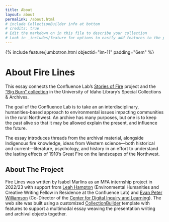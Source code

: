 ```yaml
---
title: About
layout: about
permalink: /about.html
# include CollectionBuilder info at bottom
# credits: true
# Edit the markdown on in this file to describe your collection
# Look in _includes/feature for options to easily add features to the page
---
```


{% include feature/jumbotron.html objectid="im-11" padding="6em" %} 

# About Fire Lines

This essay connects the Confluence Lab’s [Stories of Fire](https://www.theconfluencelab.org/stories-of-fire-atlas) project and the [“Big Burn” collection](https://www.lib.uidaho.edu/digital/bigburn/) in the University of Idaho Library’s Special Collections & Archives. 

The goal of the Confluence Lab is to take an an interdisciplinary, humanities-based approach to environmental issues impacting communities in the rural Northwest. An archive has many purposes, but one is to keep the past alive so that it may be allowed explain the present, and influence the future. 

The essay introduces threads from the archival material, alongside Indigenous fire knowledge, ideas from Western science—both historical and current—literature, psychology, and history in an effort to understand the lasting effects of 1910’s Great Fire on the landscapes of the Northwest.

## About The Project

Fire Lines was written by Isabel Marlins as an MFA internship project in 2022/23 with support from [Leah Hampton](https://leahkhampton.com/) (Environmental Humanities and Creative Writing Fellow in Residence at the Confluence Lab) and [Evan Peter Williamson](https://www.lib.uidaho.edu/about/people/ewilliamson.html) (Co-Director of the [Center for Digital Inquiry and Learning](https://cdil.lib.uidaho.edu/)).
The web site was built using a customized [CollectionBuilder](https://collectionbuilder.github.io/) template with features to support a multimodal essay weaving the presentation writing and archival objects together.
